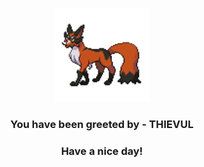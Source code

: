 <p align="center">
            <img src="https://raw.githubusercontent.com/PokeAPI/sprites/master/sprites/pokemon/828.png" width="150" height="150">
          </p>
          <h3 align="center">You have been greeted by - <b>THIEVUL</b></h3>
          <h3 align="center">Have a nice day!</h3>
